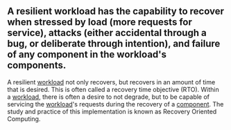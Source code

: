 ## A resilient workload has the capability to recover when stressed by load (more requests for service), attacks (either accidental through a bug, or deliberate through intention), and failure of any component in the workload's components.

A resilient [workload](https://wa.aws.amazon.com/wellarchitected/2020-07-02T19-33-23/wat.concept.workload.en.html "The set of components that together deliver business value.") not only recovers, but recovers in an amount of time that is desired. This is often called a recovery time objective (RTO). Within a [workload](https://wa.aws.amazon.com/wellarchitected/2020-07-02T19-33-23/wat.concept.workload.en.html "The set of components that together deliver business value."), there is often a desire to not degrade, but to be capable of servicing the [workload](https://wa.aws.amazon.com/wellarchitected/2020-07-02T19-33-23/wat.concept.workload.en.html "The set of components that together deliver business value.")'s requests during the recovery of a [component](https://wa.aws.amazon.com/wellarchitected/2020-07-02T19-33-23/wat.concept.component.en.html "The code, configuration and AWS Resources that deliver against a business requirement."). The study and practice of this implementation is known as Recovery Oriented Computing.
